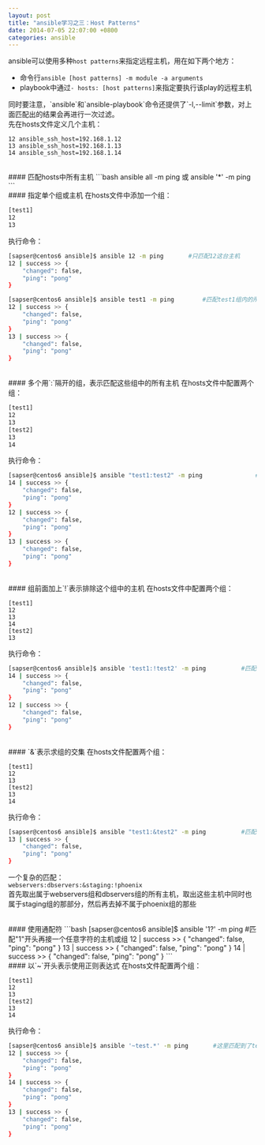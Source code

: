 ```yaml
---
layout: post
title: "ansible学习之三：Host Patterns"
date: 2014-07-05 22:07:00 +0800
categories: ansible
---
```


ansible可以使用多种`host patterns`来指定远程主机，用在如下两个地方：
<ul>
<li>命令行<code>ansible [host patterns] -m module -a arguments</code></li>
<li>playbook中通过<code>- hosts: [host patterns]</code>来指定要执行该play的远程主机</li>
</ul>
同时要注意，`ansible`和`ansible-playbook`命令还提供了`-l,--limit`参数，对上面匹配出的结果会再进行一次过滤。


<br />
先在hosts文件定义几个主机：

```
12 ansible_ssh_host=192.168.1.12
13 ansible_ssh_host=192.168.1.13
14 ansible_ssh_host=192.168.1.14
```


<br />
#### 匹配hosts中所有主机
```bash
ansible all -m ping
或
ansible '*' -m ping
```
  
<br />
#### 指定单个组或主机
在hosts文件中添加一个组：

```bash
[test1]
12
13
```
执行命令：

```bash
[sapser@centos6 ansible]$ ansible 12 -m ping       #只匹配12这台主机
12 | success >> {
    "changed": false,
    "ping": "pong"
}

[sapser@centos6 ansible]$ ansible test1 -m ping        #匹配test1组内的所有主机
12 | success >> {
    "changed": false,
    "ping": "pong"
}
13 | success >> {
    "changed": false,
    "ping": "pong"
}
```


<br />
#### 多个用`:`隔开的组，表示匹配这些组中的所有主机
在hosts文件中配置两个组：

```bash
[test1]
12
13
[test2]
13
14
```
执行命令：

```bash
[sapser@centos6 ansible]$ ansible "test1:test2" -m ping               #同时属于多个组的主机只会执行一次
14 | success >> {
    "changed": false,
    "ping": "pong"
}
12 | success >> {
    "changed": false,
    "ping": "pong"
}
13 | success >> {
    "changed": false,
    "ping": "pong"
}
```


<br />
#### 组前面加上`!`表示排除这个组中的主机
在hosts文件中配置两个组：

```
[test1]
12
13
14
[test2]
13
```
执行命令：

```bash
[sapser@centos6 ansible]$ ansible 'test1:!test2' -m ping          #匹配所有在test1组却不在test2组中的主机
14 | success >> {
    "changed": false,
    "ping": "pong"
}
12 | success >> {
    "changed": false,
    "ping": "pong"
}
```


<br />
#### `&`表示求组的交集
在hosts文件配置两个组：

```
[test1]
12
13
[test2]
13
14
```
执行命令：

```bash
[sapser@centos6 ansible]$ ansible "test1:&test2" -m ping          #匹配同时在test1和test2组中的主机
13 | success >> {
    "changed": false,
    "ping": "pong"
}
```
一个复杂的匹配：  
`webservers:dbservers:&staging:!phoenix`  
首先取出属于webservers组和dbservers组的所有主机，取出这些主机中同时也属于staging组的那部分，然后再去掉不属于phoenix组的那些


<br />
#### 使用通配符
```bash
[sapser@centos6 ansible]$ ansible '1?' -m ping          #匹配"1"开头再接一个任意字符的主机或组
12 | success >> {
    "changed": false,
    "ping": "pong"
}
13 | success >> {
    "changed": false,
    "ping": "pong"
}
14 | success >> {
    "changed": false,
    "ping": "pong"
}
```


<br />
#### 以`~`开头表示使用正则表达式
在hosts文件配置两个组：

```
[test1]
12
13
[test2]
13
14
```
执行命令：

```bash
[sapser@centos6 ansible]$ ansible '~test.*' -m ping       #这里匹配到了test1和test2组
12 | success >> {
    "changed": false,
    "ping": "pong"
}
14 | success >> {
    "changed": false,
    "ping": "pong"
}
13 | success >> {
    "changed": false,
    "ping": "pong"
}
```

